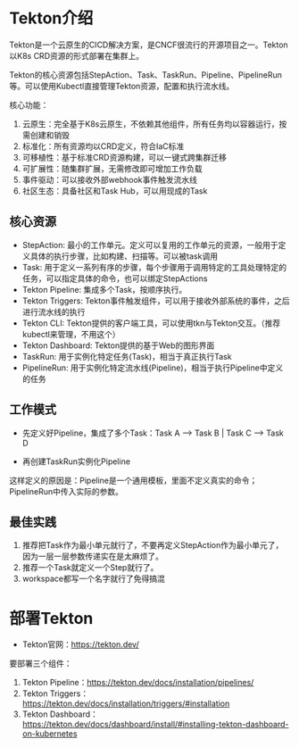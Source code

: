 # Tekton介绍

Tekton是一个云原生的CICD解决方案，是CNCF很流行的开源项目之一。Tekton以K8s CRD资源的形式部署在集群上。

Tekton的核心资源包括StepAction、Task、TaskRun、Pipeline、PipelineRun等。可以使用Kubectl直接管理Tekton资源，配置和执行流水线。

核心功能：

1. 云原生：完全基于K8s云原生，不依赖其他组件，所有任务均以容器运行，按需创建和销毁
2. 标准化：所有资源均以CRD定义，符合IaC标准
3. 可移植性：基于标准CRD资源构建，可以一键式跨集群迁移
4. 可扩展性：随集群扩展，无需修改即可增加工作负载
5. 事件驱动：可以接收外部webhook事件触发流水线
6. 社区生态：具备社区和Task Hub，可以用现成的Task

## 核心资源

- StepAction: 最小的工作单元。定义可以复用的工作单元的资源，一般用于定义具体的执行步骤，比如构建、扫描等。可以被task调用
- Task: 用于定义一系列有序的步骤，每个步骤用于调用特定的工具处理特定的任务，可以指定具体的命令，也可以绑定StepActions
- Tekton Pipeline: 集成多个Task，按顺序执行。
- Tekton Triggers: Tekton事件触发组件，可以用于接收外部系统的事件，之后进行流水线的执行
- Tekton CLI: Tekton提供的客户端工具，可以使用tkn与Tekton交互。（推荐kubectl来管理，不用这个）
- Tekton Dashboard: Tekton提供的基于Web的图形界面
- TaskRun: 用于实例化特定任务(Task)，相当于真正执行Task
- PipelineRun: 用于实例化特定流水线(Pipeline)，相当于执行Pipeline中定义的任务

## 工作模式

- 先定义好Pipeline，集成了多个Task：Task A --> Task B | Task C --> Task D

- 再创建TaskRun实例化Pipeline

这样定义的原因是：Pipeline是一个通用模板，里面不定义真实的命令；PipelineRun中传入实际的参数。

## 最佳实践

1. 推荐把Task作为最小单元就行了，不要再定义StepAction作为最小单元了，因为一层一层参数传递实在是太麻烦了。
2. 推荐一个Task就定义一个Step就行了。
3. workspace都写一个名字就行了免得搞混 

# 部署Tekton

- Tekton官网：https://tekton.dev/

要部署三个组件：

1. Tekton Pipeline：https://tekton.dev/docs/installation/pipelines/
2. Tekton Triggers：https://tekton.dev/docs/installation/triggers/#installation
3. Tekton Dashboard：https://tekton.dev/docs/dashboard/install/#installing-tekton-dashboard-on-kubernetes